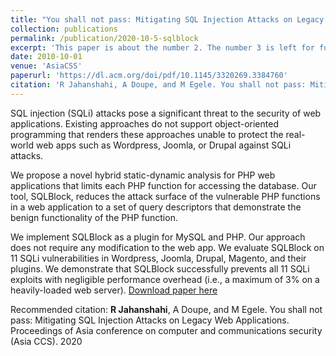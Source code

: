 ```yaml
---
title: "You shall not pass: Mitigating SQL Injection Attacks on Legacy Web Applications"
collection: publications
permalink: /publication/2020-10-5-sqlblock
excerpt: 'This paper is about the number 2. The number 3 is left for future work.'
date: 2010-10-01
venue: 'AsiaCSS'
paperurl: 'https://dl.acm.org/doi/pdf/10.1145/3320269.3384760'
citation: 'R Jahanshahi, A Doupe, and M Egele. You shall not pass: Mitigating SQL Injection Attacks on Legacy Web Applications. Proceedings of Asia conference on computer and communications security (Asia CCS). 2020'
---
```

SQL injection (SQLi) attacks pose a significant threat to the security of web applications. Existing approaches do not support object-oriented programming that renders these approaches unable to protect the real-world web apps such as Wordpress, Joomla, or Drupal against SQLi attacks.

We propose a novel hybrid static-dynamic analysis for PHP web applications that limits each PHP function for accessing the database. Our tool, SQLBlock, reduces the attack surface of the vulnerable PHP functions in a web application to a set of query descriptors that demonstrate the benign functionality of the PHP function.

We implement SQLBlock as a plugin for MySQL and PHP. Our approach does not require any modification to the web app. We evaluate SQLBlock on 11 SQLi vulnerabilities in Wordpress, Joomla, Drupal, Magento, and their plugins. We demonstrate that SQLBlock successfully prevents all 11 SQLi exploits with negligible performance overhead (i.e., a maximum of 3% on a heavily-loaded web server).
[Download paper here](https://dl.acm.org/doi/pdf/10.1145/3320269.3384760)

Recommended citation: **R Jahanshahi**, A Doupe, and M Egele. You shall not pass: Mitigating SQL Injection Attacks on Legacy Web Applications. Proceedings of Asia conference on computer and communications security (Asia CCS). 2020